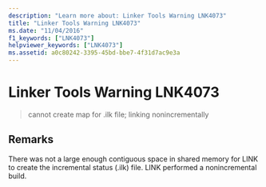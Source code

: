 ```yaml
---
description: "Learn more about: Linker Tools Warning LNK4073"
title: "Linker Tools Warning LNK4073"
ms.date: "11/04/2016"
f1_keywords: ["LNK4073"]
helpviewer_keywords: ["LNK4073"]
ms.assetid: a0c80242-3395-45bd-bbe7-4f31d7ac9e3a
---
```

# Linker Tools Warning LNK4073

> cannot create map for .ilk file; linking nonincrementally

## Remarks

There was not a large enough contiguous space in shared memory for LINK to create the incremental status (.ilk) file. LINK performed a nonincremental build.
